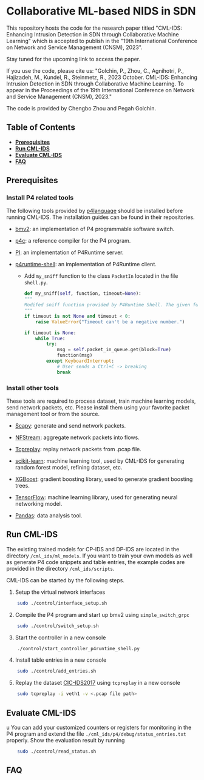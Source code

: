 # Collaborative ML-based NIDS in SDN

This repository hosts the code for the research paper titled "CML-IDS: Enhancing Intrusion Detection in SDN through Collaborative Machine Learning" which is accepted to publish in the "19th International Conference on Network and Service Management (CNSM), 2023".

Stay tuned for the upcoming link to access the paper.

If you use the code, please cite us:
"Golchin, P., Zhou, C., Agnihotri, P., Hajizadeh, M., Kundel, R., Steinmetz, R., 2023 October. CML-IDS: Enhancing Intrusion Detection in SDN through Collaborative Machine Learning.
To appear in the Proceedings of the 19th International Conference on Network and Service Management (CNSM), 2023."

The code is provided by Chengbo Zhou and Pegah Golchin.

## Table of Contents

- [**Prerequisites**](#prerequisites)
- [**Run CML-IDS**](#run_cml_ids)
- [**Evaluate CML-IDS**](#evaluation)
- [**FAQ**](#faq)

## <span id="prerequisites">Prerequisites</span>

### Install P4 related tools

The following tools provided by [p4language](https://github.com/p4lang) should be installed before running CML-IDS. The installation guides can be found in their repositories.

- [bmv2](https://github.com/p4lang/behavioral-model): an implementation of P4 programmable software switch.

- [p4c](https://github.com/p4lang/p4c): a reference compiler for the P4 program.

- [PI](https://github.com/p4lang/PI): an implementation of P4Runtime server.

- [p4runtime-shell](https://github.com/p4lang/p4runtime-shell): an implementation of P4Runtime client.
    - Add `my_sniff` function to the class `PacketIn` located in the file `shell.py`. 
        ```python
        def my_sniff(self, function, timeout=None):
        """
        Modifed sniff function provided by P4Runtime Shell. The given function is applied directly when a packet is sniffed by the controller. 
        """
        if timeout is not None and timeout < 0:
            raise ValueError("Timeout can't be a negative number.")

        if timeout is None:
            while True:
                try:
                    msg = self.packet_in_queue.get(block=True)
                    function(msg)
                except KeyboardInterrupt:
                    # User sends a Ctrl+C -> breaking
                    break
        ```

### Install other tools

These tools are required to process dataset, train machine learning models, send network packets, etc. Please install them using your favorite packet management tool or from the source.

- [Scapy](https://scapy.net/): generate and send network packets.

- [NFStream](https://www.nfstream.org/): aggregate network packets into flows.

- [Tcpreplay](https://tcpreplay.appneta.com/): replay network packets from .pcap file.

- [scikit-learn](https://scikit-learn.org/stable/): machine learning tool, used by CML-IDS for generating random forest model, refining dataset, etc.

- [XGBoost](https://github.com/dmlc/xgboost/tree/master): gradient boosting library, used to generate gradient boosting trees.

- [TensorFlow](https://www.tensorflow.org/): machine learning library, used for generating neural networking model.

- [Pandas](https://pandas.pydata.org/): data analysis tool.

## <span id="run_cml_ids">Run CML-IDS</span>

The existing trained models for CP-IDS and DP-IDS are located in the directory `/cml_ids/ml_models`. If you want to train your own models as well as generate P4 code snippets and table entries, the example codes are provided in the directory `/cml_ids/scripts`.

CML-IDS can be started by the following steps.

1. Setup the virtual network interfaces

```bash
    sudo ./control/interface_setup.sh
```

2. Compile the P4 program and start up bmv2 using `simple_switch_grpc`

```bash
    sudo ./control/switch_setup.sh
```

3. Start the controller in a new console

```bash
    ./control/start_controller_p4runtime_shell.py
```

4. Install table entries in a new console

```bash
    sudo ./control/add_entries.sh
```

5. Replay the dataset [CIC-IDS2017](https://www.unb.ca/cic/datasets/ids-2017.html) using `tcpreplay` in a new console

```bash
    sudo tcpreplay -i veth1 -v <.pcap file path>
```

## <span id="evaluation">Evaluate CML-IDS</span>
u
You can add your customized counters or registers for monitoring in the P4 program and extend the file `./cml_ids/p4/debug/status_entries.txt` properly. Show the evaluation result by running

```bash
    sudo ./control/read_status.sh
```

## <span id="faq">FAQ</span>
